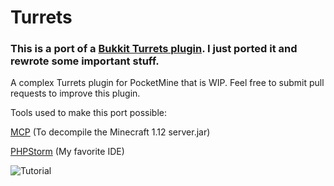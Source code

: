 # Turrets

### This is a port of a [Bukkit Turrets plugin](https://dev.bukkit.org/projects/turrets). I just ported it and rewrote some important stuff. 
A complex Turrets plugin for PocketMine that is WIP. Feel free to submit pull requests to improve this plugin.

Tools used to make this port possible:

[MCP](http://www.modcoderpack.com/) (To decompile the Minecraft 1.12 server.jar)

[PHPStorm](https://www.jetbrains.com/phpstorm) (My favorite IDE)

![Tutorial](http://i.imgur.com/K1C88a7.png)
